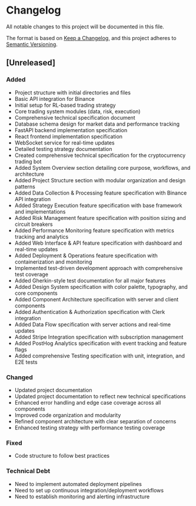 # Changelog

All notable changes to this project will be documented in this file.

The format is based on [Keep a Changelog](https://keepachangelog.com/en/1.0.0/),
and this project adheres to [Semantic Versioning](https://semver.org/spec/v2.0.0.html).

## [Unreleased]

### Added
- Project structure with initial directories and files
- Basic API integration for Binance
- Initial setup for RL-based trading strategy
- Core trading system modules (data, risk, execution)
- Comprehensive technical specification document
- Database schema design for market data and performance tracking
- FastAPI backend implementation specification
- React frontend implementation specification
- WebSocket service for real-time updates
- Detailed testing strategy documentation
- Created comprehensive technical specification for the cryptocurrency trading bot
- Added System Overview section detailing core purpose, workflows, and architecture
- Added Project Structure section with modular organization and design patterns
- Added Data Collection & Processing feature specification with Binance API integration
- Added Strategy Execution feature specification with base framework and implementations
- Added Risk Management feature specification with position sizing and circuit breakers
- Added Performance Monitoring feature specification with metrics tracking and analytics
- Added Web Interface & API feature specification with dashboard and real-time updates
- Added Deployment & Operations feature specification with containerization and monitoring
- Implemented test-driven development approach with comprehensive test coverage
- Added Gherkin-style test documentation for all major features
- Added Design System specification with color palette, typography, and core components
- Added Component Architecture specification with server and client components
- Added Authentication & Authorization specification with Clerk integration
- Added Data Flow specification with server actions and real-time updates
- Added Stripe Integration specification with subscription management
- Added PostHog Analytics specification with event tracking and feature flags
- Added comprehensive Testing specification with unit, integration, and E2E tests

### Changed
- Updated project documentation
- Updated project documentation to reflect new technical specifications
- Enhanced error handling and edge case coverage across all components
- Improved code organization and modularity
- Refined component architecture with clear separation of concerns
- Enhanced testing strategy with performance testing coverage

### Fixed
- Code structure to follow best practices

### Technical Debt
- Need to implement automated deployment pipelines
- Need to set up continuous integration/deployment workflows
- Need to establish monitoring and alerting infrastructure 